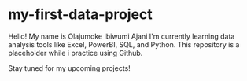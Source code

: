 # my-first-data-project
Hello! My name is Olajumoke Ibiwumi Ajani
I'm currently learning data analysis tools like Excel, PowerBI, SQL, and Python.
This repository is a placeholder while i practice using Github.

Stay tuned for my upcoming projects!

